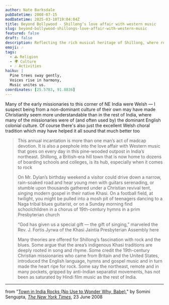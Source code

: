 ```yaml
---
author: Nate Barksdale
pubDatetime: 2008-07-15
modDatetime: 2025-03-10T19:04:04Z
title: Beyond Bollywood - Shillong’s love affair with western music
slug: beyond-bollywood-shillongs-love-affair-with-western-music
featured: false
draft: false
description: Reflecting the rich musical heritage of Shillong, where rock and gospel blend seamlessly in a unique cultural tapestry.
emoji: 🎶
tags:
  - ⛪ Religion
  - 🌍 Culture
  - 🎶 Activities
haiku: |
  Pine trees sway gently,  
  Voices rise in harmony,  
  Music unites us.
coordinates: [25.5783, 91.8836]
---
```


Many of the early missionaries to this corner of NE India were Welsh — I suspect being from a non-dominant culture of their own may have made Christianity seem more understandable than in the rest of India, where many of the missionaries were of (and often used by) the dominant English colonial culture. Of course there's also just the excellent Welsh choral tradition which may have helped it all sound that much better too

> This annual incantation is more than one man’s act of madcap devotion. It is also a peephole into the love affair with Western music that goes on every day in this pine-wooded outpost in India’s northeast. Shillong, a British-era hill town that is now home to dozens of boarding schools and colleges, is its hub, especially when it comes to rock
>
> On Mr. Dylan’s birthday weekend a visitor could drive down a narrow, rain-soaked road and hear young men with guitars serenading, or stumble upon thousands gathered under a Christian revival tent, singing modern gospel in their native Khasi. On a football field, at twilight, you might be pulled into a mosh pit of teenagers dancing to a Naga tribal blues guitarist, or on a Sunday morning find schoolchildren in a chorus of 19th-century hymns in a prim Presbyterian church
>
> “God has given us a special gift — the gift of singing,” marveled the Rev. J. Fortis Jyrwa of the Khasi Jaintia Presbyterian Assembly here
>
> Many theories are offered for Shillong’s fascination with rock and the blues. Some argue that the area’s indigenous Khasi traditions are deeply rooted in song and rhyme. Some credit the 19th-century Christian missionaries who came from Britain and the United States, introduced the English language, hymns and gospel music and in turn made the heart ripe for rock. Some say the northeast, remote and in many pockets, gripped by anti-Indian separatist movements, has not been as saturated by Hindi film music as the rest of India.

---

from "[Town in India Rocks (No Use to Wonder Why, Babe)](http://web.archive.org/web/20230603024640/http://www.nytimes.com/2008/06/23/arts/music/23dylan.html)," by Somini Sengupta, [_The New York Times_](http://www.nytimes.com/), 23 June 2008
